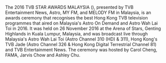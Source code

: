 The 2016 TVB STAR AWARDS MALAYSIA (), presented by TVB Entertainment News, Astro, MY FM, and MELODY FM in Malaysia, is an awards ceremony that recognises the best Hong Kong TVB television programmes that aired on Malaysia's Astro On Demand and Astro Wah Lai Toi in 2016. It was held on 26 November 2016 at the Arena of Stars, Genting Highlands in Kuala Lumpur, Malaysia, and was broadcast live through Malaysia's Astro Wah Lai Toi (Astro Channel 310 (HD) & 311), Hong Kong's TVB Jade (Astro Channel 326 & Hong Kong Digital Terrestrial Channel 81) and TVB Entertainment News. The ceremony was hosted by Carol Cheng, FAMA, Jarvis Chow and Ashley Chu.
